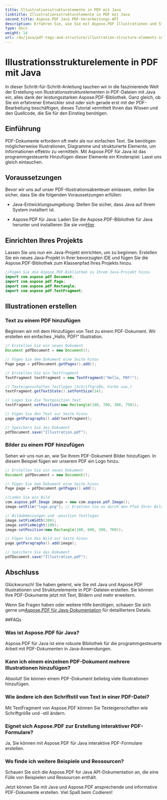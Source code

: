 ```yaml
---
title: Illustrationsstrukturelemente in PDF mit Java
linktitle: Illustrationsstrukturelemente in PDF mit Java
second_title: Aspose.PDF Java PDF-Verarbeitungs-API
description: Erfahren Sie, wie Sie mit Aspose.PDF Illustrationen und Strukturelemente in PDF-Dateien mit Java erstellen.
type: docs
weight: 14
url: /de/java/pdf-tags-and-structure/illustration-structure-elements-in-pdf-using-java/
---
```


# Illustrationsstrukturelemente in PDF mit Java

In dieser Schritt-für-Schritt-Anleitung tauchen wir in die faszinierende Welt der Erstellung von Illustrationsstrukturelementen in PDF-Dateien mit Java ein, alles dank der leistungsstarken Aspose.PDF-Bibliothek. Ganz gleich, ob Sie ein erfahrener Entwickler sind oder sich gerade erst mit der PDF-Bearbeitung beschäftigen, dieses Tutorial vermittelt Ihnen das Wissen und den Quellcode, die Sie für den Einstieg benötigen.

## Einführung

PDF-Dokumente erfordern oft mehr als nur einfachen Text. Sie benötigen möglicherweise Illustrationen, Diagramme und strukturierte Elemente, um Informationen effektiv zu vermitteln. Mit Aspose.PDF für Java ist das programmgesteuerte Hinzufügen dieser Elemente ein Kinderspiel. Lasst uns gleich eintauchen.

## Voraussetzungen

Bevor wir uns auf unser PDF-Illustrationsabenteuer einlassen, stellen Sie sicher, dass Sie die folgenden Voraussetzungen erfüllen:

- Java-Entwicklungsumgebung: Stellen Sie sicher, dass Java auf Ihrem System installiert ist.

-  Aspose.PDF für Java: Laden Sie die Aspose.PDF-Bibliothek für Java herunter und installieren Sie sie von[Hier](https://releases.aspose.com/pdf/java/).

## Einrichten Ihres Projekts

Lassen Sie uns nun ein Java-Projekt einrichten, um zu beginnen. Erstellen Sie ein neues Java-Projekt in Ihrer bevorzugten IDE und fügen Sie die Aspose.PDF-Bibliothek zum Klassenpfad Ihres Projekts hinzu.

```java
//Fügen Sie die Aspose.PDF-Bibliothek zu Ihrem Java-Projekt hinzu
import com.aspose.pdf.Document;
import com.aspose.pdf.Page;
import com.aspose.pdf.Rectangle;
import com.aspose.pdf.TextFragment;
```

## Illustrationen erstellen

### Text zu einem PDF hinzufügen

Beginnen wir mit dem Hinzufügen von Text zu einem PDF-Dokument. Wir erstellen ein einfaches „Hallo, PDF!“ Illustration.

```java
// Erstellen Sie ein neues Dokument
Document pdfDocument = new Document();

// Fügen Sie dem Dokument eine Seite hinzu
Page page = pdfDocument.getPages().add();

// Erstellen Sie ein Textfragment
TextFragment textFragment = new TextFragment("Hello, PDF!");

// Texteigenschaften festlegen (Schriftgröße, Farbe usw.)
textFragment.getTextState().setFontSize(14);

// Legen Sie die Textposition fest
textFragment.setPosition(new Rectangle(100, 700, 300, 750));

// Fügen Sie den Text zur Seite hinzu
page.getParagraphs().add(textFragment);

// Speichern Sie das Dokument
pdfDocument.save("Illustration.pdf");
```

### Bilder zu einem PDF hinzufügen

Sehen wir uns nun an, wie Sie Ihrem PDF-Dokument Bilder hinzufügen. In diesem Beispiel fügen wir unserem PDF ein Logo hinzu.

```java
// Erstellen Sie ein neues Dokument
Document pdfDocument = new Document();

// Fügen Sie dem Dokument eine Seite hinzu
Page page = pdfDocument.getPages().add();

//Laden Sie ein Bild
com.aspose.pdf.Image image = new com.aspose.pdf.Image();
image.setFile("logo.png"); // Ersetzen Sie es durch den Pfad Ihrer Bilddatei

// Bildabmessungen und -position festlegen
image.setFixWidth(200);
image.setFixHeight(100);
image.setPosition(new Rectangle(100, 600, 300, 700));

// Fügen Sie das Bild zur Seite hinzu
page.getParagraphs().add(image);

// Speichern Sie das Dokument
pdfDocument.save("Illustration.pdf");
```

## Abschluss

Glückwunsch! Sie haben gelernt, wie Sie mit Java und Aspose.PDF Illustrationen und Strukturelemente in PDF-Dateien erstellen. Sie können Ihre PDF-Dokumente jetzt mit Text, Bildern und mehr erweitern.

 Wenn Sie Fragen haben oder weitere Hilfe benötigen, schauen Sie sich gerne um[Aspose.PDF für Java-Dokumentation](https://reference.aspose.com/pdf/java/) für detailliertere Details.

##FAQs

### Was ist Aspose.PDF für Java?
   Aspose.PDF für Java ist eine robuste Bibliothek für die programmgesteuerte Arbeit mit PDF-Dokumenten in Java-Anwendungen.

### Kann ich einem einzelnen PDF-Dokument mehrere Illustrationen hinzufügen?
   Absolut! Sie können einem PDF-Dokument beliebig viele Illustrationen hinzufügen.

### Wie ändere ich den Schriftstil von Text in einer PDF-Datei?
   Mit TextFragment von Aspose.PDF können Sie Texteigenschaften wie Schriftgröße und -stil ändern.

### Eignet sich Aspose.PDF zur Erstellung interaktiver PDF-Formulare?
   Ja, Sie können mit Aspose.PDF für Java interaktive PDF-Formulare erstellen.

### Wo finde ich weitere Beispiele und Ressourcen?
   Schauen Sie sich die Aspose.PDF for Java API-Dokumentation an, die eine Fülle von Beispielen und Ressourcen enthält.
   
Jetzt können Sie mit Java und Aspose.PDF ansprechende und informative PDF-Dokumente erstellen. Viel Spaß beim Codieren!